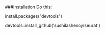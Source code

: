 ###Installation Do this:

install.packages("devtools") 

devtools::install_github('sushilashenoy/seurat')
